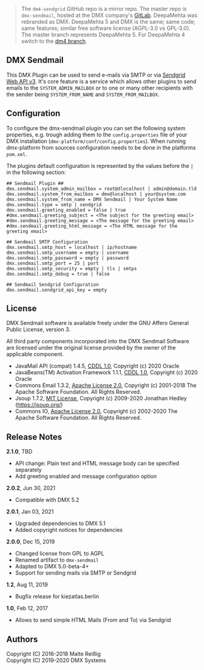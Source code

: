 
> The `dm4-sendgrid` GitHub repo is a mirror repo. The master repo is `dmx-sendmail`, hosted at the DMX company's [GitLab](https://git.dmx.systems/dmx-plugins/dmx-sendmail). DeepaMehta was rebranded as DMX. DeepaMehta 5 and DMX is the same; same code; same features; similar free software license (AGPL-3.0 vs GPL-3.0). The master branch represents DeepaMehta 5. For DeepaMehta 4 switch to the [dm4 branch](/tree/dm4).

## DMX Sendmail

This DMX Plugin can be used to send e-mails via SMTP or via [Sendgrid Web API v3](https://sendgrid.com/docs/API_Reference/Web_API_v3/index.html). It's core feature is a service which allows other plugins to send emails to the `SYSTEM_ADMIN_MAILBOX` or to one or many other recipients with the sender being `SYSTEM_FROM_NAME` and `SYSTEM_FROM_MAILBOX`.

## Configuration

To configure the dmx-sendmail plugin you can set the following system properties, e.g. trough adding them to the `config.properties` file of your DMX installation (`dmx-platform/conf/config.properties`). When running dmx-platform from sources configuration needs to be done in the platforms `pom.xml`.

The plugins default configuration is represented by the values before the `|` in the following section:

```
## Sendmail Plugin ## 
dmx.sendmail.system_admin_mailbox = root@dlocalhost | admin@domain.tld
dmx.sendmail.system_from_mailbox = dmx@localhost | your@system.com
dmx.sendmail.system_from_name = DMX Sendmail | Your System Name
dmx.sendmail.type = smtp | sendgrid
dmx.sendmail.greeting_enabled = false | true
#dmx.sendmail.greeting_subject = <The subject for the greeting email>
#dmx.sendmail.greeting_message = <The message for the greeting email>
#dmx.sendmail.greeting_html_message = <The HTML message for the greeting email>

## Sendmail SMTP Configuration
dmx.sendmail.smtp_host = localhost | ip/hostname
dmx.sendmail.smtp_username = empty | username
dmx.sendmail.smtp_password = empty | password
dmx.sendmail.smtp_port = 25 | port
dmx.sendmail.smtp_security = empty | tls | smtps
dmx.sendmail.smtp_debug = true | false

## Sendmail Sendgrid Configuration
dmx.sendmail.sendgrid_api_key = empty
```

## License

DMX Sendmail software is available freely under the GNU Affero General Public License, version 3.

All third party components incorporated into the DMX Sendmail Software are licensed under the original license provided by the owner of the applicable component.

- JavaMail API (compat) 1.4.5, [CDDL 1.0](https://javaee.github.io/javamail/LICENSE), Copyright (c) 2020 Oracle
- JavaBeans(TM) Activation Framework 1.1.1, [CDDL 1.0](https://spdx.org/licenses/CDDL-1.0.html), Copyright (c) 2020 Oracle
- Commons Email 1.3.2, [Apache License 2.0](https://www.apache.org/licenses/LICENSE-2.0), Copyright (c) 2001-2018 The Apache Software Foundation. All Rights Reserved.
- Jsoup 1.7.2, [MIT License](https://jsoup.org/license), Copyright (c) 2009-2020 Jonathan Hedley (https://jsoup.org/)
- Commons IO, [Apache License 2.0](https://www.apache.org/licenses/LICENSE-2.0), Copyright (c) 2002-2020 The Apache Software Foundation. All Rights Reserved.


## Release Notes

**2.1.0**, TBD

- API change: Plain text and HTML message body can be specified separately
- Add greeting enabled and message configuration option

**2.0.2**, Jun 30, 2021

- Compatible with DMX 5.2

**2.0.1**, Jan 03, 2021

- Upgraded dependencies to DMX 5.1
- Added copyright notices for dependencies

**2.0.0**, Dec 15, 2019

- Changed license from GPL to AGPL
- Renamed artifact to `dmx-sendmail`
- Adapted to DMX 5.0-beta-4+
- Support for sending mails via SMTP or Sendgrid

**1.2**, Aug 11, 2019

* Bugfix release for kiezatlas.berlin

**1.0**, Feb 12, 2017

* Allows to send simple HTML Mails (From and To) via Sendgrid

## Authors

Copyright (C) 2016-2018 Malte Reißig<br/>
Copyright (C) 2019-2020 DMX Systems
